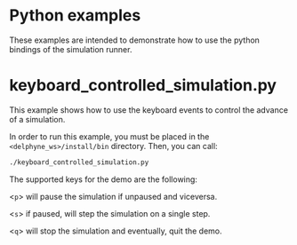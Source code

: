 # Python examples

These examples are intended to demonstrate how to use the python bindings of the simulation runner.

# keyboard_controlled_simulation.py
This example shows how to use the keyboard events to control the advance of a simulation.

In order to run this example, you must be placed in the
`<delphyne_ws>/install/bin` directory. Then, you can call:

```bash
./keyboard_controlled_simulation.py
```

 The supported keys for the demo are the following:

<`p`> will pause the simulation if unpaused and viceversa.

<`s`> if paused, will step the simulation on a single step.

<`q`> will stop the simulation and eventually, quit the demo.
